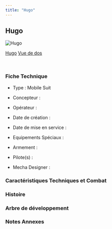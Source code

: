 ```yaml
---
title: "Hugo"
---
```


Hugo
----



![Hugo](/images/stories/saga/g-tekketsu-s2/mechas/yugo.png)

[Hugo](javascript:change_image_m('images/stories/saga/g-tekketsu-s2/mechas/yugo.png');)
[Vue de dos](javascript:change_image_m('images/stories/saga/g-tekketsu-s2/mechas/yugo-dos.png');)

 

### Fiche Technique


- Type : Mobile Suit
  
- Concepteur : 
  
- Opérateur : 
  
- Date de création : 
  
- Date de mise en service : 
  
- Equipements Spéciaux :




- Armement :




- Pilote(s) : 





- Mecha Designer : 


### Caractéristiques Techniques et Combat


### Histoire


### Arbre de développement


### Notes Annexes


